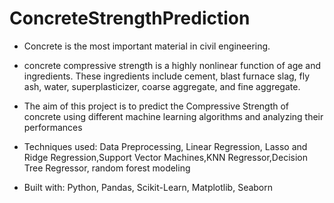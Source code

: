 # ConcreteStrengthPrediction
* Concrete is the most important material in civil engineering.

* concrete compressive strength is a highly nonlinear function of age and ingredients. These ingredients include cement, blast furnace slag, fly ash, water, superplasticizer, coarse aggregate, and fine aggregate.

* The aim of this project is to predict the Compressive Strength of concrete using different machine learning algorithms and analyzing their performances

* Techniques used: Data Preprocessing, Linear Regression, Lasso and Ridge Regression,Support Vector Machines,KNN Regressor,Decision Tree Regressor, random forest modeling

* Built with: Python, Pandas, Scikit-Learn, Matplotlib, Seaborn
